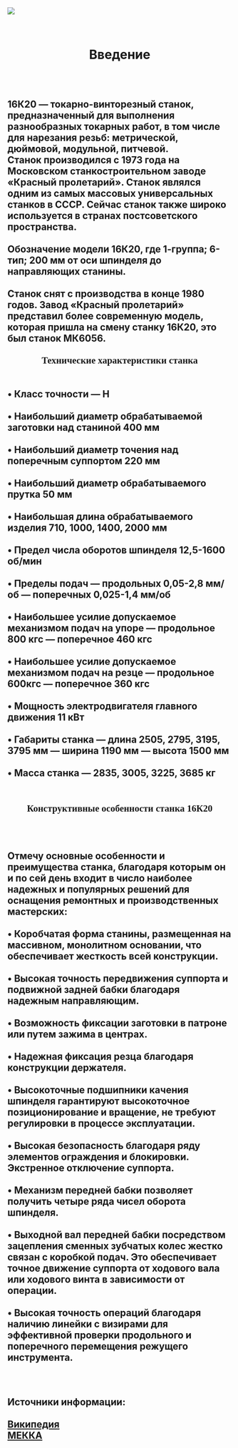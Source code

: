 <html>
<head>
</head> 
 <body>
 <img src="https://chooseyourcareer.ru/i/618292d8d354f.jpg">
 </br>
 </br>
 <br> 
 <h1> <center> Введение </center> </h1>
 </br>
 <br>
 <h2> 
 16К20 — токарно-винторезный станок, предназначенный для выполнения разнообразных токарных работ, в том числе для нарезания резьб: метрической, дюймовой, модульной, питчевой.
 <br>
 Станок производился с 1973 года на Московском станкостроительном заводе «Красный пролетарий». Станок являлся одним из самых массовых универсальных станков в СССР. Сейчас станок также широко используется в странах постсоветского пространства.
 </br>
 <br>
 Обозначение модели 16К20, где 1-группа; 6-тип; 200 мм от оси шпинделя до направляющих станины.
 </br>
 <br>
 Станок снят с производства в конце 1980 годов. Завод «Красный пролетарий» представил более современную модель, которая пришла на смену станку 16К20, это был станок МК6056.
 </br>
 <br>
 <font face="Tahoma"> <b> <center> Технические характеристики станка </center> </b> </font>
 </br>
 <br>
 • Класс точности — H
 </br>
 <br>
 • Наибольший диаметр обрабатываемой заготовки над станиной 400 мм
 </br>
 <br>
 • Наибольший диаметр точения над поперечным суппортом 220 мм
 </br>
 <br>
 • Наибольший диаметр обрабатываемого прутка 50 мм
 </br>
 <br>
 • Наибольшая длина обрабатываемого изделия 710, 1000, 1400, 2000 мм
 </br>
 <br>
 • Предел числа оборотов шпинделя 12,5-1600 об/мин
 </br>
 <br>
 • Пределы подач — продольных 0,05-2,8 мм/об — поперечных 0,025-1,4 мм/об
 </br>
 <br>
 • Наибольшее усилие допускаемое механизмом подач на упоре — продольное 800 кгс — поперечное 460 кгс
 </br>
 <br>
 • Наибольшее усилие допускаемое механизмом подач на резце — продольное 600кгс — поперечное 360 кгс
 </br>
 <br>
 • Мощность электродвигателя главного движения 11 кВт
 </br>
 <br>
 • Габариты станка — длина 2505, 2795, 3195, 3795 мм — ширина 1190 мм — высота 1500 мм
 </br>
 <br>
 • Масса станка — 2835, 3005, 3225, 3685 кг
 </br>
 <br>
 <h2> <center> <font face="Tahoma"> Конструктивные особенности станка 16К20 </font> </center> </h2>
 </br>
 <br>
 <h2>
 Отмечу основные особенности и преимущества станка, благодаря которым он и по сей день входит в число наиболее надежных и популярных решений для оснащения ремонтных и производственных мастерских:
 </br>
 <br>
 • Коробчатая форма станины, размещенная на массивном, монолитном основании, что обеспечивает жесткость всей конструкции.
 </br>
 <br>
 • Высокая точность передвижения суппорта и подвижной задней бабки благодаря надежным направляющим.
 </br>
 <br>
 • Возможность фиксации заготовки в патроне или путем зажима в центрах.
 </br>
 <br>
 • Надежная фиксация резца благодаря конструкции держателя.
 </br>
 <br>
 • Высокоточные подшипники качения шпинделя гарантируют высокоточное позиционирование и вращение, не требуют регулировки в процессе эксплуатации.
 </br>
 <br>
 • Высокая безопасность благодаря ряду элементов ограждения и блокировки. Экстренное отключение суппорта.
 </br>
 <br>
 • Механизм передней бабки позволяет получить четыре ряда чисел оборота шпинделя.
 </br>
 <br>
 • Выходной вал передней бабки посредством зацепления сменных зубчатых колес жестко связан с коробкой подач. Это обеспечивает точное движение суппорта от ходового вала или ходового винта в зависимости от операции.
 </br>
 <br>
 • Высокая точность операций благодаря наличию линейки с визирами для эффективной проверки продольного и поперечного перемещения режущего инструмента.
 </br>
 <br> <br> <br>
 Источники информации:
 </br>
 <br>
 <a href="https://ru.wikipedia.org/wiki/16%D0%9A20"> Википедия </a>
 </br>
 <a href="https://mekkain.ru/stati/tokarnyij-stanok-16k20-texnicheskie-xarakteristiki-i-analogi.html"> МЕККА </a>
 </h2>
 </br>
 </body>
</html>
